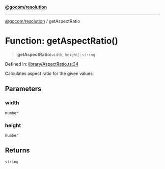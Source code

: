 [**@gocom/resolution**](../README.md)

***

[@gocom/resolution](../README.md) / getAspectRatio

# Function: getAspectRatio()

> **getAspectRatio**(`width`, `height`): `string`

Defined in: [library/AspectRatio.ts:34](https://github.com/gocom/resolution/blob/655a1b9246de1001843c9ccb7ec21f1134d4f8c7/src/library/AspectRatio.ts#L34)

Calculates aspect ratio for the given values.

## Parameters

### width

`number`

### height

`number`

## Returns

`string`
